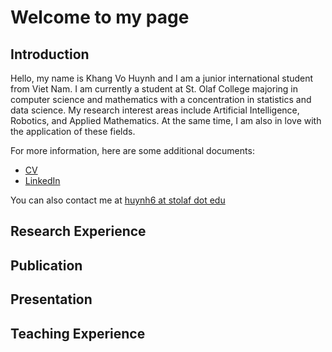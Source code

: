 # Welcome to my page
## Introduction
Hello, my name is Khang Vo Huynh and I am a junior international student from Viet Nam. I am currently a student at St. Olaf College majoring in computer science and mathematics with a concentration in statistics and data science. My research interest areas include Artificial Intelligence, Robotics, and Applied Mathematics. At the same time, I am also in love with the application of these fields.

For more information, here are some additional documents:
* [CV](https://drive.google.com/file/d/1NNBnl8Yg-nTZJ7d_OFaOqXjK8qzWjeaV/view?usp=sharing)
* [LinkedIn](https://www.linkedin.com/in/khang-huynh-353242208/)

You can also contact me at [huynh6 at stolaf dot edu](mailto:huynh6@stolaf.edu)

## Research Experience
## Publication
## Presentation
## Teaching Experience

